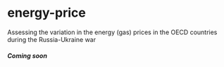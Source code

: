 # energy-price
Assessing the variation in the energy (gas) prices in the OECD countries during the Russia-Ukraine war


##### _Coming soon_ #####
